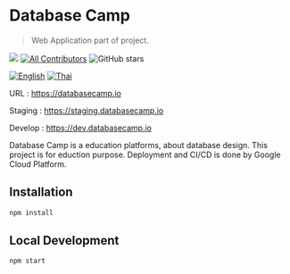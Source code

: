 # Database Camp
> Web Application part of project.

<a href="https://codeclimate.com/github/ganinw13120/DatabaseCampWebApplication/maintainability"><img src="https://api.codeclimate.com/v1/badges/7e4cae8ce350cf11b51d/maintainability" /></a> 
[![All Contributors](https://img.shields.io/badge/all_contributors-4-orange.svg?style=flat-square)](#contributors)
![GitHub stars](https://img.shields.io/github/stars/ganinw13120/DatabaseCampWebApplication)

[![English](https://img.shields.io/badge/Language-English-blueviolet?style=for-the-badge)](README.ja-JP.md)
[![Thai](https://img.shields.io/badge/Language-Thai-blueviolet?style=for-the-badge)](README.ja-JP.md)

URL : https://databasecamp.io

Staging : https://staging.databasecamp.io

Develop : https://dev.databasecamp.io


Database Camp is a education platforms, about database design. This project is for eduction purpose. Deployment and CI/CD is done by Google Cloud Platform.
## Installation

```sh
npm install
```
## Local Development
```sh
npm start
```

